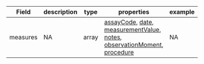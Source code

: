 |Field | description | type | properties | example | enum|
| ---| ---| ---| ---| ---| --- |
| measures | NA | array | [assayCode](./assayCode.md), [date](./date.md), [measurementValue](./measurementValue.md), [notes](./notes.md), [observationMoment](./observationMoment.md), [procedure](./procedure.md) | NA | NA|
